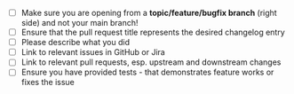 <!-- Please describe your pull request here. -->

- [ ] Make sure you are opening from a **topic/feature/bugfix branch** (right side) and not your main branch!
- [ ] Ensure that the pull request title represents the desired changelog entry
- [ ] Please describe what you did
- [ ] Link to relevant issues in GitHub or Jira
- [ ] Link to relevant pull requests, esp. upstream and downstream changes
- [ ] Ensure you have provided tests - that demonstrates feature works or fixes the issue

<!--
Put an `x` into the [ ] to show you have filled the information.
The template comes from https://github.com/jenkinsci/.github/blob/master/.github/pull_request_template.md 
You can override it by creating .github/pull_request_template.md  in your own repository 
-->

